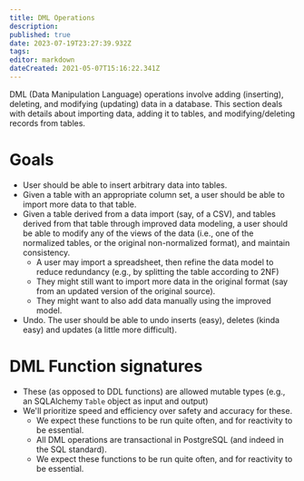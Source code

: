 ```yaml
---
title: DML Operations
description: 
published: true
date: 2023-07-19T23:27:39.932Z
tags: 
editor: markdown
dateCreated: 2021-05-07T15:16:22.341Z
---
```


DML (Data Manipulation Language) operations involve adding (inserting), deleting, and modifying (updating) data in a database. This section deals with details about importing data, adding it to tables, and modifying/deleting records from tables.

# Goals
- User should be able to insert arbitrary data into tables.
- Given a table with an appropriate column set, a user should be able to import more data to that table.
- Given a table derived from a data import (say, of a CSV), and tables derived from that table through improved data modeling, a user should be able to modify any of the views of the data (i.e., one of the normalized tables, or the original non-normalized format), and maintain consistency.
  - A user may import a spreadsheet, then refine the data model to reduce redundancy (e.g., by splitting the table according to 2NF)
  - They might still want to import more data in the original format (say from an updated version of the original source).
  - They might want to also add data manually using the improved model.
- Undo. The user should be able to undo inserts (easy), deletes (kinda easy) and updates (a little more difficult).

# DML Function signatures
- These (as opposed to DDL functions) are allowed mutable types (e.g., an SQLAlchemy `Table` object as input and output)
- We'll prioritize speed and efficiency over safety and accuracy for these.
  - We expect these functions to be run quite often, and for reactivity to be essential.
  - All DML operations are transactional in PostgreSQL (and indeed in the SQL standard).
  - We expect these functions to be run quite often, and for reactivity to be essential.
